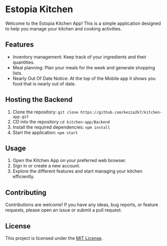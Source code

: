 # Estopia Kitchen

Welcome to the Estopia Kitchen App! This is a simple application designed to help you manage your kitchen and cooking activities. 

## Features

- Inventory management: Keep track of your ingredients and their quantities.
- Meal planning: Plan your meals for the week and generate shopping lists.
- Nearly Out Of Date Notice: At the top of the Mobile app it shows you food that is nearly out of date.

## Hosting the Backend

1. Clone the repository: `git clone https://github.com/kezza2k7/kitchen-app.git`
2. CD into the repository `cd kitchen-app/Backend`
3. Install the required dependencies: `npm install`
4. Start the application: `npm start`

## Usage

1. Open the Kitchen App on your preferred web browser.
2. Sign in or create a new account.
3. Explore the different features and start managing your kitchen efficiently.

## Contributing

Contributions are welcome! If you have any ideas, bug reports, or feature requests, please open an issue or submit a pull request.

## License

This project is licensed under the [MIT License](LICENSE).
